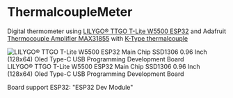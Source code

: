 # ThermalcoupleMeter
Digital thermometer using [LILYGO® TTGO T-Lite W5500 ESP32](https://www.aliexpress.com/item/4001252326111.html?spm=a2g0o.cart.0.0.5b7d3c00ZguF6w&mp=1) and Adafruit [Thermocouple Amplifier MAX31855](https://www.adafruit.com/product/269) with [K-Type thermalcouple](https://www.adafruit.com/product/3245)


![LILYGO® TTGO T-Lite W5500 ESP32 Main Chip SSD1306 0.96 Inch (128x64) Oled Type-C USB Programming Development Board](https://raw.githubusercontent.com/haydnady/ThermalcoupleMeter/master/img/lilygo_t-lite.png)
LILYGO® TTGO T-Lite W5500 ESP32 Main Chip SSD1306 0.96 Inch (128x64) Oled Type-C USB Programming Development Board


Board support ESP32: "ESP32 Dev Module"
